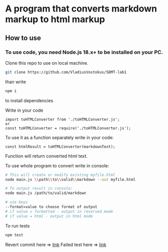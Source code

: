 # A program that converts markdown markup to html markup

## How to use


### To use code, you need Node.js 18.x+ to be installed on your PC.

Clone this repo to use on local machine.
```bash
git clone https://github.com/VladiusVostokus/SDMT-lab1
```

than write
```bash
npm i
```
to install dependencies

Write in your code
```JS
import toHTMLConverter from './toHTMLConverter.js';
or
const toHTMLConverter = require('./toHTMLConverter.js');
```

To use it as a function separately write in your code:
```JS
const htmlResult = toHTMLConverter(markdownText);
```
Function will return converted html text.

To use whole program to convert write in console:
```bash
# This will create or modify existing myfile.html
node main.js \\path\\to\\valid\\markdown --out myfile.html

# To output result in console:
node main.js /path/to/valid/markdown

# use keys
--format=value to choose format of output
# if value = formatted - output in reversed mode
# if value = html - output in html mode
```

To run tests
```bash
npm test
```

Revert commit here => [link](https://github.com/VladiusVostokus/SDMT-lab1/commit/6f77044474ae2a0048b271a04783670ef5522a7b)
Failed test here => [link](https://github.com/VladiusVostokus/SDMT-lab1/commit/e35734b634dcae1ec2cb35d0c7257ec094e4f9ab)

